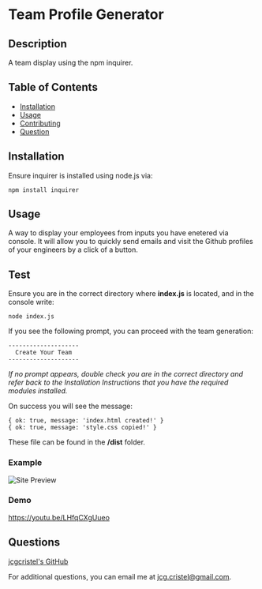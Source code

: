 # Team Profile Generator 

## Description
A team display using the npm inquirer.

## Table of Contents
- [Installation](#installation)
- [Usage](#usage)
- [Contributing](#contributing)
- [Question](#questions)

## Installation
Ensure inquirer is installed using node.js via:

    npm install inquirer

## Usage
A way to display your employees from inputs you have enetered via console. It will allow you to quickly send emails and visit the Github profiles of your engineers by a click of a button.

## Test
Ensure you are in the correct directory where **index.js** is located, and in the console write:

    node index.js

If you see the following prompt, you can proceed with the team generation:
    
    --------------------
      Create Your Team
    --------------------
    
*If no prompt appears, double check you are in the correct directory and refer back to the Installation Instructions that you have the required modules installed.*

On success you will see the message:

    { ok: true, message: 'index.html created!' }
    { ok: true, message: 'style.css copied!' }

These file can be found in the **/dist** folder.

### Example
![Site Preview](/assets/images/app-prev.png)

### Demo
https://youtu.be/LHfqCXgUueo

## Questions
[jcgcristel's GitHub](https://github.com/jcgcristel)

For additional questions, you can email me at [jcg.cristel@gmail.com](mailto:jcg.cristel@gmail.com.).
